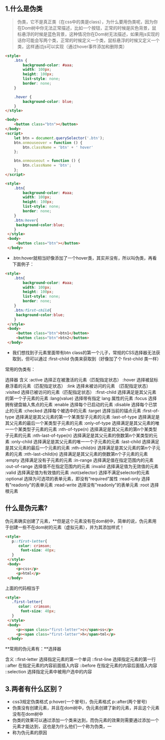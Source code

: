 ## 1.什么是伪类

> 伪类，它不是真正类（在css中的类是class），为什么要用伪类呢，因为你在Dom树中你无法正常描述，比如一个按钮，正常的时候是灰色背景，鼠标悬浮的时候是蓝色背景，这种情况你在Dom树无法描述，如果用js实现的话你可能会写两个类，正常的时候定义一个类，鼠标悬浮的时候又定义一个类，这样通过js可以实现（通过hover事件添加和删除类）

```html
<style>
    .btn {
        background-color: #aaa;
        width: 100px;
        height: 100px;
        list-style: none;
        border: none;
    }

    .hover {
        background-color: blue;
    }
</style>

<body>
    <button class="btn"></button>
</body>
<script>
    let btn = document.querySelector('.btn');
    btn.onmouseover = function () {
        btn.className = 'btn' + ' hover'
    };

    btn.onmouseout = function () {
        btn.className = 'btn';
    };
</script>

```

<style>
    .btn{
        background-color: #aaa;
        width: 100px;
        height: 100px;
        list-style: none;
        border: none;
    }
    .btn:hover{
     background-color:blue;
    }
 </style>
```html
<style>
    .btn{
        background-color: #aaa;
        width: 100px;
        height: 100px;
        list-style: none;
        border: none;
    }
    .btn:hover{
     background-color:blue;
    }
 </style>
 <body>
     <button class="btn"></button>
 </body>
```

* .btn:hover就相当好像添加了一个hover类，其实并没有，所以叫伪类，再看下面例子：

```html
<style>
    .btn{
        background-color: #aaa;
        width: 100px;
        height: 100px;
        list-style: none;
        border: none;
    }
    .btn:first-child{
     background-color:blue;
    }
 </style>
 <body>
     <button class="btn">btn1</button>
     <button class="btn">btn2</button>
 </body>
```

* 我们想找到子元素里面带有btn class的第一个儿子，常规的CSS选择器无法获取到，但可以通过 :first-child 伪类来获取到（好像加了个 first-child 类一样）


常用的伪类有：

选择器	含义
:active	选择正在被激活的元素（匹配指定状态）
:hover	选择被鼠标悬浮着的元素（匹配指定状态）
:link	选择未被访问的元素 （匹配指定状态）
:visited	选择已被访问的元素（匹配指定状态）
:first-child	选择满足是其父元素的第一个子元素的元素
:lang(value)	选择带有指定 lang 属性的元素
:focus	选择拥有键盘输入焦点的元素
:enable	选择每个已启动的元素
:disable	选择每个已禁止的元素
:checked	选择每个被选中的元素
:target	选择当前的锚点元素
:first-of-type	选择满足是其父元素的第一个某类型子元素的元素
:last-of-type	选择满足是其父元素的最后一个某类型子元素的元素
:only-of-type	选择满足是其父元素的唯一一个某类型子元素的元素
:nth-of-type(n)	选择满足是其父元素的第n个某类型子元素的元素
:nth-last-of-type(n)	选择满足是其父元素的倒数第n个某类型的元素
:only-child	选择满足是其父元素的唯一一个子元素的元素
:last-child	选择满足是其父元素的最后一个元素的元素
:nth-child(n)	选择满足是其父元素的第n个子元素的元素
:nth-last-child(n)	选择满足是其父元素的倒数第n个子元素的元素
:empty	选择满足没有子元素的元素
:in-range	选择满足值在指定范围内的元素
:out-of-range	选择值不在指定范围内的元素
:invalid	选择满足值为无效值的元素
:valid	选择满足值为有效值的元素
:not(selector)	选择不满足selector的元素
:optional	选择为可选项的表单元素，即没有“required”属性
:read-only	选择有"readonly"的表单元素
:read-write	选择没有"readonly"的表单元素
:root	选择根元素

## 什么是伪元素?

伪元素确实创建了元素，**但是这个元素没有在dom树中，简单的说，伪元素用于创建一些不在dom树的元素（虚拟元素），并为其添加样式！

```html
<style>
   p::first-letter{
      color: crimson;
       font-size: 40px;
   }
 </style>
 <body>
     <p>css</p>
     <p>html</p>
 </body>
```

上面的代码相当于

```html
<style>
   .first-letter{
      color: crimson;
       font-size: 40px;
   }
 </style>
 <body>
     <p><span class="first-letter">c</span>ss</p>
     <p><span class="first-letter">h</span>tml</p>
 </body>
```

**常用的伪元素有：**选择器	

含义
::first-letter	选择指定元素的第一个单词
::first-line	选择指定元素的第一行
::after	在指定元素的内容前面插入内容
::before	在指定元素的内容后面插入内容
::selection	选择指定元素中被用户选中的内容



## 3.两者有什么区别？

* css3规定伪类格式 p:hover(一个冒号)，伪元素格式 p::after(两个冒号)
* 伪类没有创建元素，并且在dom树中，伪元素创建了新的元素，并且这个元素没有在dom树中
* 伪类的效果可以通过添加一个类来达到，而伪元素的效果则需要通过添加一个元素才能达到，这也是为什么他们一个称为伪类，一
* 称为伪元素的原因